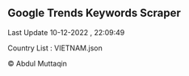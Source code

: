 

## Google Trends Keywords Scraper 
 
Last Update 10-12-2022 , 22:09:49

Country List :
VIETNAM.json



© Abdul Muttaqin 
